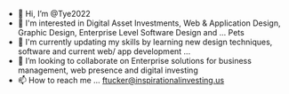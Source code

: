 - 👋 Hi, I’m @Tye2022
- 👀 I'm interested in Digital Asset Investments, Web & Application Design, Graphic Design, Enterprise Level Software Design and ... Pets
- 🌱 I'm currently updating my skills by learning new design techniques, software and current web/ app development ...
- 💞️ I’m looking to collaborate on Enterprise solutions for business management, web presence and digital investing
- 📫 How to reach me ... ftucker@inspirationalinvesting.us

<!---
Tye2022/Tye2022 is a ✨ special ✨ repository because its `README.md` (this file) appears on your GitHub profile.
You can click the Preview link to take a look at your changes.
--->
